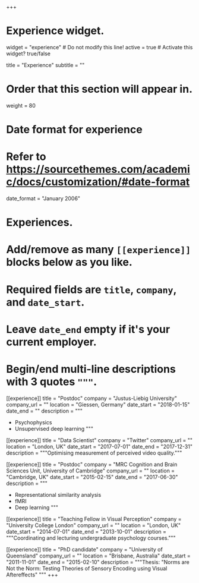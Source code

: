 +++
# Experience widget.
widget = "experience"  # Do not modify this line!
active = true  # Activate this widget? true/false

title = "Experience"
subtitle = ""

# Order that this section will appear in.
weight = 80

# Date format for experience
#   Refer to https://sourcethemes.com/academic/docs/customization/#date-format
date_format = "January 2006"

# Experiences.
#   Add/remove as many `[[experience]]` blocks below as you like.
#   Required fields are `title`, `company`, and `date_start`.
#   Leave `date_end` empty if it's your current employer.
#   Begin/end multi-line descriptions with 3 quotes `"""`.
[[experience]]
  title = "Postdoc"
  company = "Justus-Liebig University"
  company_url = ""
  location = "Giessen, Germany"
  date_start = "2018-01-15"
  date_end = ""
  description = """
  * Psychophysics
  * Unsupervised deep learning
  """
  
[[experience]]
  title = "Data Scientist"
  company = "Twitter"
  company_url = ""
  location = "London, UK"
  date_start = "2017-07-01"
  date_end = "2017-12-31"
  description = """Optimising measurement of perceived video quality."""
  
[[experience]]
  title = "Postdoc"
  company = "MRC Cognition and Brain Sciences Unit, University of Cambridge"
  company_url = ""
  location = "Cambridge, UK"
  date_start = "2015-02-15"
  date_end = "2017-06-30"
  description = """
  * Representational similarity analysis
  * fMRI
  * Deep learning
  """

[[experience]]
  title = "Teaching Fellow in Visual Perception"
  company = "University College London"
  company_url = ""
  location = "London, UK"
  date_start = "2014-07-01"
  date_end = "2013-10-01"
  description = """Coordinating and lecturing undergraduate psychology courses."""
  
  [[experience]]
  title = "PhD candidate"
  company = "University of Queensland"
  company_url = ""
  location = "Brisbane, Australia"
  date_start = "2011-11-01"
  date_end = "2015-02-10"
  description = """Thesis: "Norms are Not the Norm: Testing Theories of Sensory Encoding using Visual Aftereffects" """
+++
